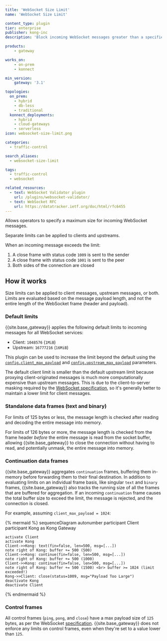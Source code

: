 ```yaml
---
title: 'WebSocket Size Limit'
name: 'WebSocket Size Limit'

content_type: plugin
tier: enterprise
publisher: kong-inc
description: 'Block incoming WebSocket messages greater than a specified size'

products:
    - gateway

works_on:
    - on-prem
    - konnect

min_version:
    gateway: '3.1'

topologies:
  on_prem:
    - hybrid
    - db-less
    - traditional
  konnect_deployments:
    - hybrid
    - cloud-gateways
    - serverless
icon: websocket-size-limit.png

categories:
  - traffic-control

search_aliases:
  - websocket-size-limit

tags:
  - traffic-control
  - websocket

related_resources:
  - text: WebSocket Validator plugin
    url: /plugins/websocket-validator/
  - text: WebSocket RFC
    url: https://datatracker.ietf.org/doc/html/rfc6455
---
```


Allows operators to specify a maximum size for incoming WebSocket messages.

Separate limits can be applied to clients and upstreams.

When an incoming message exceeds the limit:
1. A close frame with status code `1009` is sent to the sender
2. A close frame with status code `1001` is sent to the peer
3. Both sides of the connection are closed

## How it works

Size limits can be applied to client messages, upstream messages, or both.
Limits are evaluated based on the message payload length, and not the entire length of the WebSocket frame (header and payload).

### Default limits

{{site.base_gateway}} applies the following default limits to incoming messages for all WebSocket services:
* Client: `1048576` (`1MiB`) 
* Upstream: `16777216` (`16MiB`)

This plugin can be used to increase the limit beyond the default using the [`config.client_max_payload`](/plugins/websocket-size-limit/reference/#schema--config-client-max-payload) and 
[`config.upstream_max_payload`](/plugins/websocket-size-limit/reference/#schema--config-upstream-max-payload) parameters.

The default client limit is smaller than the default upstream limit because proxying client-originated messages is much more computationally expensive than upstream messages.
This is due to the client-to-server masking required by the [WebSocket specification](https://datatracker.ietf.org/doc/html/rfc6455#section-5.3), 
so it's generally better to maintain a lower limit for client messages.

### Standalone data frames (text and binary)

For limits of 125 bytes or less, the message length is checked after reading and decoding the entire message into memory.

For limits of 126 bytes or more, the message length is checked from the frame header _before_ the entire message is read from the socket buffer,
allowing {{site.base_gateway}} to close the connection without having to read, and potentially unmask, the entire message into memory.

### Continuation data frames

{{site.base_gateway}} aggregates `continuation` frames, buffering them in-memory before forwarding them to their final destination.
In addition to evaluating limits on an individual frame basis, like singular `text` and `binary` frames, {{site.base_gateway}}
also tracks the running size of all the frames that are buffered for aggregation. 
If an incoming `continuation` frame causes the total buffer size to exceed the limit, the message is rejected, and the connection is closed.

For example, assuming `client_max_payload = 1024`:

<!-- vale off -->
{% mermaid %}
sequenceDiagram
autonumber
    participant Client 
    participant Kong as Kong Gateway

    activate Client
    activate Kong
    Client->>Kong: text(fin=false, len=500, msg=[...])
    note right of Kong: buffer += 500 (500)
    Client->>Kong: continue(fin=false, len=500, msg=[...])
    note right of Kong: buffer += 500 (1000)
    Client->>Kong: continue(fin=false, len=500, msg=[...])
    note right of Kong: buffer += 500 (1500) <br> buffer >= 1024 (limit exceeded!)
    Kong->>Client: close(status=1009, msg="Payload Too Large")
    deactivate Kong
    deactivate Client
{% endmermaid %}
<!--vale on-->

### Control frames

All control frames (`ping`, `pong`, and `close`) have a max payload size of `125` bytes, as per the WebSocket
[specification](https://datatracker.ietf.org/doc/html/rfc6455#section-5.5). 
{{site.base_gateway}} does not enforce any limits on control frames, even when they're set to a value lower than `125`.

